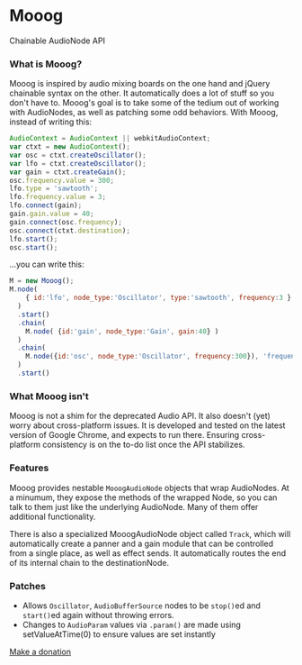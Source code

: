 # Mooog

Chainable AudioNode API


### What is Mooog?

Mooog is inspired by audio mixing boards on the one hand and jQuery chainable
syntax on the other. It automatically does a lot of stuff so you don't have to.
Mooog's goal is to take some of the tedium out of working with AudioNodes,
as well as patching some odd behaviors. With Mooog, instead of writing this:

```javascript
AudioContext = AudioContext || webkitAudioContext;  
var ctxt = new AudioContext();  
var osc = ctxt.createOscillator();  
var lfo = ctxt.createOscillator();  
var gain = ctxt.createGain();  
osc.frequency.value = 300;  
lfo.type = 'sawtooth';  
lfo.frequency.value = 3;  
lfo.connect(gain);  
gain.gain.value = 40;  
gain.connect(osc.frequency);  
osc.connect(ctxt.destination);  
lfo.start();  
osc.start();
```

...you can write this:
```javascript
M = new Mooog();
M.node(
    { id:'lfo', node_type:'Oscillator', type:'sawtooth', frequency:3 }
  )
  .start()
  .chain(
    M.node( {id:'gain', node_type:'Gain', gain:40} )
  )
  .chain(
    M.node({id:'osc', node_type:'Oscillator', frequency:300}), 'frequency'
  )
  .start()
```


### What Mooog isn't

Mooog is not a shim for the deprecated Audio API. It also doesn't (yet) worry
about cross-platform issues. It is developed and tested on the latest version
of Google Chrome, and expects to run there. Ensuring cross-platform
consistency is on the to-do list once the API stabilizes. 

### Features
Mooog provides nestable `MooogAudioNode` objects that wrap AudioNodes. At a minumum, they
expose the methods of the wrapped Node, so you can talk to them just like the
underlying AudioNode. Many of them offer additional functionality.

There is also a specialized MooogAudioNode object called `Track`, which will automatically
create a panner and a gain module that can be controlled from a single place, as
well as effect sends. It automatically routes the end of its internal chain
to the destinationNode.


### Patches
  - Allows `Oscillator`, `AudioBufferSource` nodes to be `stop()`ed and 
  `start()`ed again without throwing errors.
  - Changes to `AudioParam` values via `.param()` are made using setValueAtTime(0)
  to ensure values are set instantly





[Make a donation](https://www.paypal.me/MattLima)


